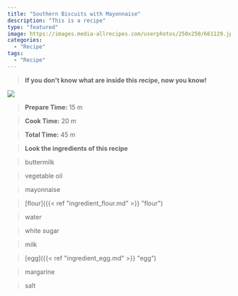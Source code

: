 ```yaml
---
title: "Southern Biscuits with Mayonnaise"
description: "This is a recipe"
type: "featured"
image: https://images.media-allrecipes.com/userphotos/250x250/661129.jpg
categories: 
  - "Recipe"
tags: 
  - "Recipe"
---
```



>**If you don't know what are inside this recipe, now you know!**

![](../images/Recipes-Banner.jpg)
> **Prepare Time:** 15 m


> **Cook Time:** 20 m


> **Total Time:** 45 m

> **Look the ingredients of this recipe**

> buttermilk

> vegetable oil

> mayonnaise

> [flour]({{< ref "ingredient_flour.md" >}} "flour")

> water

> white sugar

> milk

> [egg]({{< ref "ingredient_egg.md" >}} "egg")

> margarine

> salt

